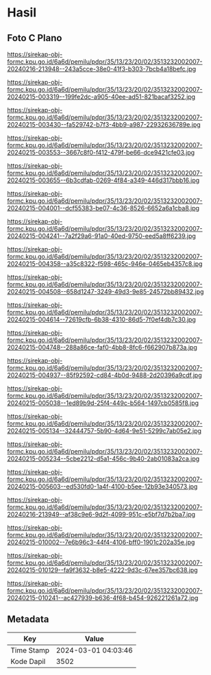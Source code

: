 # Hasil

## Foto C Plano

https://sirekap-obj-formc.kpu.go.id/6a6d/pemilu/pdpr/35/13/23/20/02/3513232002007-20240216-213948--243a5cce-38e0-41f3-b303-7bcb4a18befc.jpg

https://sirekap-obj-formc.kpu.go.id/6a6d/pemilu/pdpr/35/13/23/20/02/3513232002007-20240215-003319--199fe2dc-a905-40ee-ad51-821bacaf3252.jpg

https://sirekap-obj-formc.kpu.go.id/6a6d/pemilu/pdpr/35/13/23/20/02/3513232002007-20240215-003430--fa529742-b7f3-4bb9-a987-22932636789e.jpg

https://sirekap-obj-formc.kpu.go.id/6a6d/pemilu/pdpr/35/13/23/20/02/3513232002007-20240215-003553--3667c8f0-f412-479f-be66-dce9421cfe03.jpg

https://sirekap-obj-formc.kpu.go.id/6a6d/pemilu/pdpr/35/13/23/20/02/3513232002007-20240215-003655--6b3cdfab-0269-4f84-a349-446d317bbb16.jpg

https://sirekap-obj-formc.kpu.go.id/6a6d/pemilu/pdpr/35/13/23/20/02/3513232002007-20240215-004001--dcf55383-be07-4c36-8526-6652a6a1cba8.jpg

https://sirekap-obj-formc.kpu.go.id/6a6d/pemilu/pdpr/35/13/23/20/02/3513232002007-20240215-004241--7a2f29a6-91a0-40ed-9750-eed5a8ff6239.jpg

https://sirekap-obj-formc.kpu.go.id/6a6d/pemilu/pdpr/35/13/23/20/02/3513232002007-20240215-004358--a35c8322-f598-465c-946e-0465eb4357c8.jpg

https://sirekap-obj-formc.kpu.go.id/6a6d/pemilu/pdpr/35/13/23/20/02/3513232002007-20240215-004508--658d1247-3249-49d3-9e85-24572bb89432.jpg

https://sirekap-obj-formc.kpu.go.id/6a6d/pemilu/pdpr/35/13/23/20/02/3513232002007-20240215-004614--72619cfb-6b38-4310-86d5-7f0ef4db7c30.jpg

https://sirekap-obj-formc.kpu.go.id/6a6d/pemilu/pdpr/35/13/23/20/02/3513232002007-20240215-004748--288a86ce-faf0-4bb8-8fc6-f662907b873a.jpg

https://sirekap-obj-formc.kpu.go.id/6a6d/pemilu/pdpr/35/13/23/20/02/3513232002007-20240215-004937--85f92592-cd84-4b0d-9488-2d20396a9cdf.jpg

https://sirekap-obj-formc.kpu.go.id/6a6d/pemilu/pdpr/35/13/23/20/02/3513232002007-20240215-005038--1ed89b9d-25f4-449c-b564-1497cb0585f8.jpg

https://sirekap-obj-formc.kpu.go.id/6a6d/pemilu/pdpr/35/13/23/20/02/3513232002007-20240215-005134--32444757-5b90-4d64-9e51-5299c7ab05e2.jpg

https://sirekap-obj-formc.kpu.go.id/6a6d/pemilu/pdpr/35/13/23/20/02/3513232002007-20240215-005234--5cbe2212-d5a1-456c-9b40-2ab01083a2ca.jpg

https://sirekap-obj-formc.kpu.go.id/6a6d/pemilu/pdpr/35/13/23/20/02/3513232002007-20240215-005603--ed530fd0-1a4f-4100-b5ee-12b93e340573.jpg

https://sirekap-obj-formc.kpu.go.id/6a6d/pemilu/pdpr/35/13/23/20/02/3513232002007-20240216-213949--af38c9e6-9d2f-4099-951c-e5bf7d7b2ba7.jpg

https://sirekap-obj-formc.kpu.go.id/6a6d/pemilu/pdpr/35/13/23/20/02/3513232002007-20240215-010002--7e6b96c3-44f4-4106-bff0-1901c202a35e.jpg

https://sirekap-obj-formc.kpu.go.id/6a6d/pemilu/pdpr/35/13/23/20/02/3513232002007-20240215-010129--fa9f3632-b8e5-4222-9d3c-67ee357bc638.jpg

https://sirekap-obj-formc.kpu.go.id/6a6d/pemilu/pdpr/35/13/23/20/02/3513232002007-20240215-010241--ac427939-b636-4f68-b454-926221261a72.jpg


## Metadata

| Key        | Value               |
| ---------- | ------------------- |
| Time Stamp | 2024-03-01 04:03:46 |
| Kode Dapil | 3502                |



